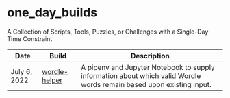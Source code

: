 # one_day_builds

A Collection of Scripts, Tools, Puzzles, or Challenges with a Single-Day Time Constraint

| Date         | Build                                            | Description                 |
|--------------|--------------------------------------------------|-----------------------------|
| July 6, 2022 | [wordle-helper](2022-07-06_wordle-helper)      | A pipenv and Jupyter Notebook to supply information about which valid Wordle words remain based upon existing input. |
